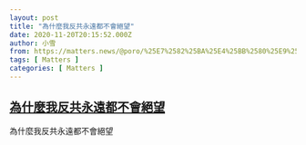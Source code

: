 ```yaml
---
layout: post
title: "為什麼我反共永遠都不會絕望"
date: 2020-11-20T20:15:52.000Z
author: 小雪
from: https://matters.news/@poro/%25E7%2582%25BA%25E4%25BB%2580%25E9%25BA%25BC%25E6%2588%2591%25E5%258F%258D%25E5%2585%25B1%25E6%25B0%25B8%25E9%2581%25A0%25E9%2583%25BD%25E4%25B8%258D%25E6%259C%2583%25E7%25B5%2595%25E6%259C%259B-bafyreiahir5oyehdgxwmqkka4h3c22x6yitijmy5vkuwyep2xpoxixyl6u
tags: [ Matters ]
categories: [ Matters ]
---
```

<!--1605903352000-->
[為什麼我反共永遠都不會絕望](https://matters.news/@poro/%25E7%2582%25BA%25E4%25BB%2580%25E9%25BA%25BC%25E6%2588%2591%25E5%258F%258D%25E5%2585%25B1%25E6%25B0%25B8%25E9%2581%25A0%25E9%2583%25BD%25E4%25B8%258D%25E6%259C%2583%25E7%25B5%2595%25E6%259C%259B-bafyreiahir5oyehdgxwmqkka4h3c22x6yitijmy5vkuwyep2xpoxixyl6u)
------

<div>
為什麼我反共永遠都不會絕望
</div>
